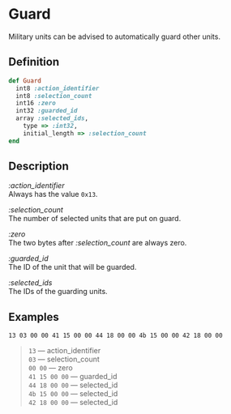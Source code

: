 # Guard

Military units can be advised to automatically guard other units.  

## Definition

```ruby
def Guard
  int8 :action_identifier
  int8 :selection_count
  int16 :zero
  int32 :guarded_id
  array :selected_ids,
    type => :int32,
    initial_length => :selection_count
end
```

## Description

*:action_identifier*  
Always has the value `0x13`.

*:selection_count*  
The number of selected units that are put on guard.

*:zero*  
The two bytes after *:selection_count* are always zero.

*:guarded_id*  
The ID of the unit that will be guarded.

*:selected_ids*  
The IDs of the guarding units.

## Examples

`13 03 00 00 41 15 00 00 44 18 00 00 4b 15 00 00 42 18 00 00`

>`13` &mdash; action_identifier   
>`03` &mdash; selection_count  
>`00 00` &mdash; zero  
>`41 15 00 00` &mdash; guarded_id  
>`44 18 00 00` &mdash; selected_id  
>`4b 15 00 00` &mdash; selected_id  
>`42 18 00 00` &mdash; selected_id
